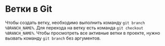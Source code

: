 # Ветки в Git
Чтобы создать ветку, необходимо выполнить команду `git branch %BRANCH_NAME%`.
Для перехода на ветку есть команда `git checkout %BRANCH_NAME%`.
Чтобы просмотреть все активные ветки в проекте, нужно вызвать команду `git branch` без аргументов.
